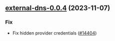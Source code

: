 

## [external-dns-0.0.4](https://github.com/truecharts/charts/compare/external-dns-0.0.3...external-dns-0.0.4) (2023-11-07)

### Fix

- Fix hidden provider credentials ([#14404](https://github.com/truecharts/charts/issues/14404))
  
  